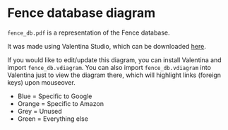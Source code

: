 # Fence database diagram

`fence_db.pdf` is a representation of the Fence database. 

It was made using Valentina Studio, which can be downloaded [here](https://valentina-db.com/en/all-downloads/vstudio). 

If you would like to edit/update this diagram, you can install Valentina and import `fence_db.vdiagram`. You can also import `fence_db.vdiagram` into Valentina just to view the diagram there, which will highlight links (foreign keys) upon mouseover. 


- Blue = Specific to Google 
- Orange = Specific to Amazon
- Grey = Unused
- Green = Everything else

